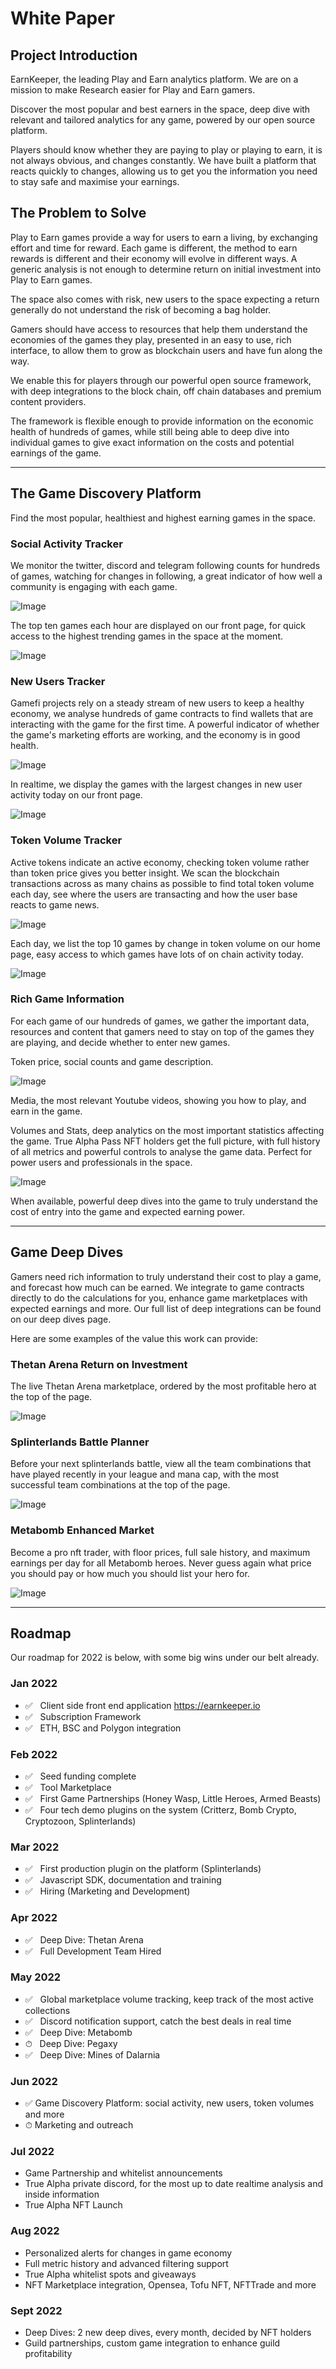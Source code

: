 # White Paper

## Project Introduction

EarnKeeper, the leading Play and Earn analytics platform. We are on a mission to make Research easier for Play and Earn gamers.

Discover the most popular and best earners in the space, deep dive with relevant and tailored analytics for any game, powered by our open source platform.

Players should know whether they are paying to play or playing to earn, it is not always obvious, and changes constantly. We have built a platform that reacts quickly to changes, allowing us to get you the information you need to stay safe and maximise your earnings.

## The Problem to Solve

Play to Earn games provide a way for users to earn a living, by exchanging effort and time for reward. Each game is different, the method to earn rewards is different and their economy will evolve in different ways. A generic analysis is not enough to determine return on initial investment into Play to Earn games.

The space also comes with risk, new users to the space expecting a return generally do not understand the risk of becoming a bag holder.

Gamers should have access to resources that help them understand the economies of the games they play, presented in an easy to use, rich interface, to allow them to grow as blockchain users and have fun along the way.

We enable this for players through our powerful open source framework, with deep integrations to the block chain, off chain databases and premium content providers.

The framework is flexible enough to provide information on the economic health of hundreds of games, while still being able to deep dive into individual games to give exact information on the costs and potential earnings of the game.

---

## The Game Discovery Platform

Find the most popular, healthiest and highest earning games in the space.

### Social Activity Tracker

We monitor the twitter, discord and telegram following counts for hundreds of games, watching for changes in following, a great indicator of how well a community is engaging with each game.

![Image](/img/whitepaper/0.png)

The top ten games each hour are displayed on our front page, for quick access to the highest trending games in the space at the moment.

![Image](/img/whitepaper/1.png)

### New Users Tracker

Gamefi projects rely on a steady stream of new users to keep a healthy economy, we analyse hundreds of game contracts to find wallets that are interacting with the game for the first time. A powerful indicator of whether the game's marketing efforts are working, and the economy is in good health.

![Image](/img/whitepaper/2.png)

In realtime, we display the games with the largest changes in new user activity today on our front page.

![Image](/img/whitepaper/3.png)

### Token Volume Tracker

Active tokens indicate an active economy, checking token volume rather than token price gives you better insight. We scan the blockchain transactions across as many chains as possible to find total token volume each day, see where the users are transacting and how the user base reacts to game news.

![Image](/img/whitepaper/4.png)

Each day, we list the top 10 games by change in token volume on our home page, easy access to which games have lots of on chain activity today.

![Image](/img/whitepaper/5.png)

### Rich Game Information

For each game of our hundreds of games, we gather the important data, resources and content that gamers need to stay on top of the games they are playing, and decide whether to enter new games.

Token price, social counts and game description.

![Image](/img/whitepaper/6.png)

Media, the most relevant Youtube videos, showing you how to play, and earn in the game.

<!-- TODO image -->

Volumes and Stats, deep analytics on the most important statistics affecting the game. True Alpha Pass NFT holders get the full picture, with full history of all metrics and powerful controls to analyse the game data. Perfect for power users and professionals in the space.

![Image](/img/whitepaper/8.png)

When available, powerful deep dives into the game to truly understand the cost of entry into the game and expected earning power.

<!-- TODO image -->

---

## Game Deep Dives

Gamers need rich information to truly understand their cost to play a game, and forecast how much can be earned. We integrate to game contracts directly to do the calculations for you, enhance game marketplaces with expected earnings and more. Our full list of deep integrations can be found on our deep dives page.

Here are some examples of the value this work can provide:

### Thetan Arena Return on Investment

The live Thetan Arena marketplace, ordered by the most profitable hero at the top of the page.

![Image](/img/whitepaper/10.png)

### Splinterlands Battle Planner

Before your next splinterlands battle, view all the team combinations that have played recently in your league and mana cap, with the most successful team combinations at the top of the page.

![Image](/img/whitepaper/11.png)

### Metabomb Enhanced Market

Become a pro nft trader, with floor prices, full sale history, and maximum earnings per day for all Metabomb heroes. Never guess again what price you should pay or how much you should list your hero for.

![Image](/img/whitepaper/12.png)

---

## Roadmap

Our roadmap for 2022 is below, with some big wins under our belt already.

### Jan 2022

- ✅ &nbsp; Client side front end application https://earnkeeper.io
- ✅ &nbsp; Subscription Framework
- ✅ &nbsp; ETH, BSC and Polygon integration

### Feb 2022

- ✅ &nbsp; Seed funding complete
- ✅ &nbsp; Tool Marketplace
- ✅ &nbsp; First Game Partnerships (Honey Wasp, Little Heroes, Armed Beasts)
- ✅ &nbsp; Four tech demo plugins on the system (Critterz, Bomb Crypto, Cryptozoon, Splinterlands)

### Mar 2022

- ✅ &nbsp; First production plugin on the platform (Splinterlands)
- ✅ &nbsp; Javascript SDK, documentation and training
- ✅ &nbsp; Hiring (Marketing and Development)

### Apr 2022

- ✅ &nbsp; Deep Dive: Thetan Arena
- ✅ &nbsp; Full Development Team Hired

### May 2022

- ✅ &nbsp; Global marketplace volume tracking, keep track of the most active collections
- ✅ &nbsp; Discord notification support, catch the best deals in real time
- ✅ &nbsp; Deep Dive: Metabomb
- ⏱ &nbsp; Deep Dive: Pegaxy
- ✅ &nbsp; Deep Dive: Mines of Dalarnia

### Jun 2022

- ✅ Game Discovery Platform: social activity, new users, token volumes and more
- ⏱ Marketing and outreach

### Jul 2022

- Game Partnership and whitelist announcements
- True Alpha private discord, for the most up to date realtime analysis and inside information
- True Alpha NFT Launch

### Aug 2022

- Personalized alerts for changes in game economy
- Full metric history and advanced filtering support
- True Alpha whitelist spots and giveaways
- NFT Marketplace integration, Opensea, Tofu NFT, NFTTrade and more

### Sept 2022

- Deep Dives: 2 new deep dives, every month, decided by NFT holders
- Guild partnerships, custom game integration to enhance guild profitability
